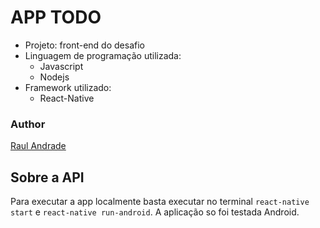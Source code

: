 # APP TODO

* Projeto: front-end do desafio 
* Linguagem de programação utilizada: 
  * Javascript
  * Nodejs
* Framework utilizado:
  * React-Native
  
 ### Author
[Raul Andrade](https://github.com/andraderaul)

## Sobre a API
Para executar a app localmente basta executar no terminal `react-native start` e `react-native run-android`. A aplicação so foi testada Android.